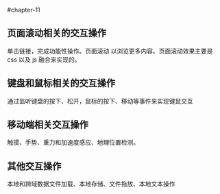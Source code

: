 #chapter-11

## 页面滚动相关的交互操作
单击链接，完成功能性操作。页面滚动 以浏览更多内容。页面滚动效果主要是 css 以及 js 融合来实现的。

## 键盘和鼠标相关的交互操作
通过监听键盘的按下、松开，鼠标的按下、移动等事件来实现键鼠交互

## 移动端相关交互操作
触摸、手势、重力和加速度感应、地理位置检测。

## 其他交互操作
本地和跨域数据文件加载、本地存储、文件拖放、本地文本操作